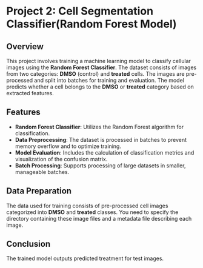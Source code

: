 # Project 2: Cell Segmentation Classifier(Random Forest Model)

## Overview
This project involves training a machine learning model to classify cellular images using the **Random Forest Classifier**. The dataset consists of images from two categories: **DMSO** (control) and **treated** cells. The images are pre-processed and split into batches for training and evaluation. The model predicts whether a cell belongs to the **DMSO** or **treated** category based on extracted features.


## Features
- **Random Forest Classifier**: Utilizes the Random Forest algorithm for classification.
- **Data Preprocessing**: The dataset is processed in batches to prevent memory overflow and to optimize training.
- **Model Evaluation**: Includes the calculation of classification metrics and visualization of the confusion matrix.
- **Batch Processing**: Supports processing of large datasets in smaller, manageable batches.
  
## Data Preparation
The data used for training consists of pre-processed cell images categorized into **DMSO** and **treated** classes. You need to specify the directory containing these image files and a metadata file describing each image.


## Conclusion
The trained model outputs predicted treatment for test images.  
